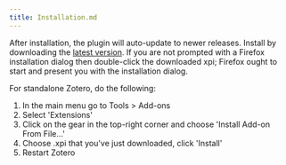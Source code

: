 ```yaml
---
title: Installation.md
---
```

After installation, the plugin will auto-update to newer releases. Install by downloading the [latest version](https://github.com/retorquere/zotero-better-bibtex/releases/latest). If you are not prompted with a Firefox installation dialog then double-click the
downloaded xpi; Firefox ought to start and present you with the installation dialog.

For standalone Zotero, do the following:

1. In the main menu go to Tools > Add-ons
2. Select 'Extensions'
3. Click on the gear in the top-right corner and choose 'Install Add-on From File...'
4. Choose .xpi that you've just downloaded, click 'Install'
5. Restart Zotero
